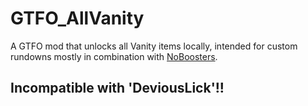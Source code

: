 # GTFO_AllVanity

A GTFO mod that unlocks all Vanity items locally, intended for custom rundowns mostly in combination with [NoBoosters](https://thunderstore.io/c/gtfo/p/AuriRex/NoBoosters/).

## Incompatible with 'DeviousLick'!!